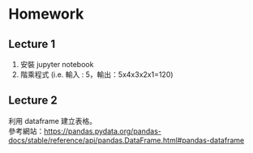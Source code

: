 # Homework
## Lecture 1
1. 安裝 jupyter notebook
2. 階乘程式 (i.e. 輸入 : 5，輸出：5x4x3x2x1=120)  

## Lecture 2
利用 dataframe 建立表格。  
參考網站：https://pandas.pydata.org/pandas-docs/stable/reference/api/pandas.DataFrame.html#pandas-dataframe  
